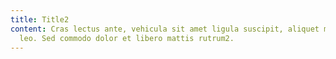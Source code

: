 ```yaml
---
title: Title2
content: Cras lectus ante, vehicula sit amet ligula suscipit, aliquet mollis
  leo. Sed commodo dolor et libero mattis rutrum2.
---
```

